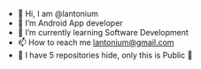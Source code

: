 - 👋 Hi, I am @lantonium
- 👀 I’m Android App developer
- 🌱 I’m currently learning Software Development
- 📫 How to reach me lantonium@gmail.com
- 🥷 I have 5 repositories hide, only this is Public 🤭

<!---
lantonium/lantonium is a ✨ special ✨ repository because its `README.md` (this file) appears on your GitHub profile.
You can click the Preview link to take a look at your changes.
--->
